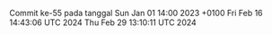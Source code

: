Commit ke-55 pada tanggal Sun Jan 01 14:00 2023 +0100
Fri Feb 16 14:43:06 UTC 2024
Thu Feb 29 13:10:11 UTC 2024
